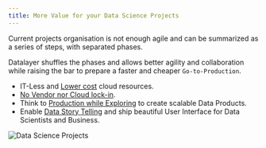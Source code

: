 ```yaml
---
title: More Value for your Data Science Projects
---
```


Current projects organisation is not enough agile and can be summarized as a series of steps, with separated phases.

Datalayer shuffles the phases and allows better agility and collaboration while raising the bar to prepare a faster and cheaper `Go-to-Production`.

+ IT-Less and [Lower cost](/docs/why/it-less-lower-cloud-cost) cloud resources.
+ [No Vendor nor Cloud lock-in](/docs/why/no-vendor-cloud-lock-in).
+ Think to [Production while Exploring](/docs/why/exploration-to-production) to create scalable Data Products.
+ Enable [Data Story Telling](/docs/why/collaborative-story-telling) and ship beautiful User Interface for Data Scientists and Business.

![Data Science Projects](/images/datalayer/data-science-projects.svg "Data Science Projects")
